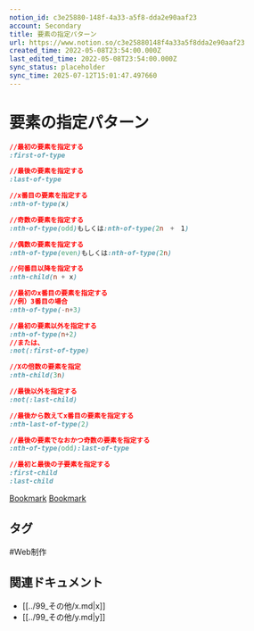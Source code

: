 ```yaml
---
notion_id: c3e25880-148f-4a33-a5f8-dda2e90aaf23
account: Secondary
title: 要素の指定パターン
url: https://www.notion.so/c3e25880148f4a33a5f8dda2e90aaf23
created_time: 2022-05-08T23:54:00.000Z
last_edited_time: 2022-05-08T23:54:00.000Z
sync_status: placeholder
sync_time: 2025-07-12T15:01:47.497660
---
```

# 要素の指定パターン

```css
//最初の要素を指定する
:first-of-type

//最後の要素を指定する
:last-of-type

//x番目の要素を指定する
:nth-of-type(x)

//奇数の要素を指定する
:nth-of-type(odd)もしくは:nth-of-type(2n　+　1)

//偶数の要素を指定する
:nth-of-type(even)もしくは:nth-of-type(2n)

//何番目以降を指定する
:nth-child(n + x)

//最初のx番目の要素を指定する
//例）3番目の場合
:nth-of-type(-n+3)

//最初の要素以外を指定する
:nth-of-type(n+2)
//または、
:not(:first-of-type)

//Xの倍数の要素を指定
:nth-child(3n)

//最後以外を指定する
:not(:last-child)

//最後から数えてx番目の要素を指定する
:nth-last-of-type(2)

//最後の要素でなおかつ奇数の要素を指定する
:nth-of-type(odd):last-of-type

//最初と最後の子要素を指定する
:first-child
:last-child
```
[Bookmark](https://junpei-sugiyama.com/nth-of-type/)
[Bookmark](https://junpei-sugiyama.com/first-of-type/)

## タグ

#Web制作 

## 関連ドキュメント

- [[../99_その他/x.md|x]]
- [[../99_その他/y.md|y]]
